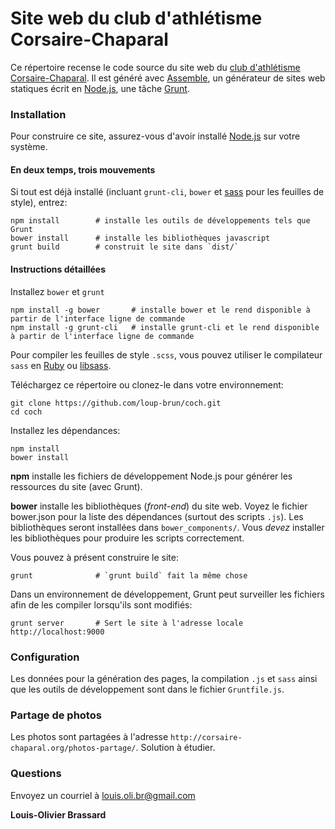 Site web du club d'athlétisme Corsaire-Chaparal
===

Ce répertoire recense le code source du site web du [club d'athlétisme Corsaire-Chaparal](http://corsaire-chaparal.org). Il est généré avec [Assemble](http://assemble.io), un générateur de sites web statiques écrit en [Node.js](https://nodejs.org/), une tâche [Grunt](http://gruntjs.com).

### Installation

Pour construire ce site, assurez-vous d'avoir installé [Node.js](https://nodejs.org/) sur votre système.

#### En deux temps, trois mouvements

Si tout est déjà installé (incluant `grunt-cli`, `bower` et [sass](http://sass-lang.com/) pour les feuilles de style), entrez:

```shell
npm install        # installe les outils de développements tels que Grunt
bower install      # installe les bibliothèques javascript
grunt build        # construit le site dans `dist/`
```

#### Instructions détaillées

Installez `bower` et `grunt`

```shell
npm install -g bower       # installe bower et le rend disponible à partir de l'interface ligne de commande
npm install -g grunt-cli   # installe grunt-cli et le rend disponible à partir de l'interface ligne de commande
```

Pour compiler les feuilles de style `.scss`, vous pouvez utiliser le compilateur `sass` en [Ruby](http://sass-lang.com) ou [libsass](http://(libsass.org)).

Téléchargez ce répertoire ou clonez-le dans votre environnement:

```shell
git clone https://github.com/loup-brun/coch.git
cd coch
```

Installez les dépendances:

```
npm install
bower install
```

**npm** installe les fichiers de développement Node.js pour générer les ressources du site (avec Grunt).

**bower** installe les bibliothèques (_front-end_) du site web. Voyez le fichier bower.json pour la liste des dépendances (surtout des scripts `.js`). Les bibliothèques seront installées dans `bower_components/`. Vous _devez_ installer les bibliothèques pour produire les scripts correctement.

Vous pouvez à présent construire le site:

```shell
grunt              # `grunt build` fait la même chose
```

Dans un environnement de développement, Grunt peut surveiller les fichiers afin de les compiler lorsqu'ils sont modifiés: 

```shell
grunt server       # Sert le site à l'adresse locale http://localhost:9000
```

### Configuration

Les données pour la génération des pages, la compilation `.js` et `sass` ainsi que les outils de développement sont dans le fichier `Gruntfile.js`.

### Partage de photos

Les photos sont partagées à l'adresse `http://corsaire-chaparal.org/photos-partage/`. Solution à étudier.

### Questions

Envoyez un courriel à louis.oli.br@gmail.com

**Louis-Olivier Brassard**

